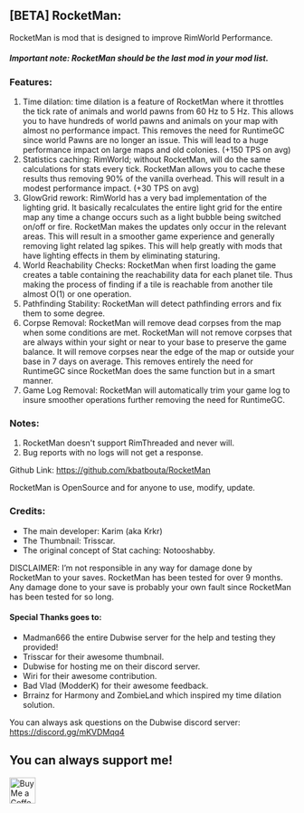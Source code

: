 
## [BETA] RocketMan:

RocketMan is mod that is designed to improve RimWorld Performance.

##### Important note: RocketMan should be the last mod in your mod list.

### Features:

1. Time dilation: time dilation is a feature of RocketMan where it throttles the tick rate of animals and world pawns from 60 Hz to 5 Hz. This allows you to have hundreds of world pawns and animals on your map with almost no performance impact. This removes the need for RuntimeGC since world Pawns are no longer an issue. This will lead to a huge performance impact on large maps and old colonies. (+150 TPS on avg)
2. Statistics caching: RimWorld; without RocketMan, will do the same calculations for stats every tick. RocketMan allows you to cache these results thus removing 90% of the vanilla overhead. This will result in a modest performance impact. (+30 TPS on avg)
3. GlowGrid rework: RimWorld has a very bad implementation of the lighting grid. It basically recalculates the entire light grid for the entire map any time a change occurs such as a light bubble being switched on/off or fire. RocketMan makes the updates only occur in the relevant areas. This will result in a smoother game experience and generally removing light related lag spikes. This will help greatly with mods that have lighting effects in them by eliminating staturing.
4. World Reachability Checks: RocketMan when first loading the game creates a table containing the reachability data for each planet tile. Thus making the process of finding if a tile is reachable from another tile almost O(1) or one operation.
5. Pathfinding Stability: RocketMan will detect pathfinding errors and fix them to some degree.
6. Corpse Removal: RocketMan will remove dead corpses from the map when some conditions are met. RocketMan will not remove corpses that are always within your sight or near to your base to preserve the game balance. It will remove corpses near the edge of the map or outside your base in 7 days on average. This removes entirely the need for RuntimeGC since RocketMan does the same function but in a smart manner. 
7. Game Log Removal: RocketMan will automatically trim your game log to insure smoother operations further removing the need for RuntimeGC.


### Notes: 

1. RocketMan doesn't support RimThreaded and never will.
2. Bug reports with no logs will not get a response.

Github Link: https://github.com/kbatbouta/RocketMan

RocketMan is OpenSource and for anyone to use, modify, update.

### Credits: 

* The main developer: Karim (aka Krkr)
* The Thumbnail: Trisscar.
* The original concept of Stat caching: Notooshabby.

DISCLAIMER: I’m not responsible in any way for damage done by RocketMan to your saves. RocketMan has been tested for over 9 months. Any damage done to your save is probably your own fault since RocketMan has been tested for so long. 

#### Special Thanks goes to:

* Madman666 the entire Dubwise server for the help and testing they provided!
* Trisscar for their awesome thumbnail.
* Dubwise for hosting me on their discord server.
* Wiri for their awesome contribution.
* Bad Vlad (ModderK) for their awesome feedback.
* Brrainz for Harmony and ZombieLand which inspired my time dilation solution.

You can always ask questions on the Dubwise discord server: https://discord.gg/mKVDMqq4

## You can always support me!
<a href='https://ko-fi.com/karimbat' target='_blank'><img height='35' style='border:0px;height:46px;' src='https://az743702.vo.msecnd.net/cdn/kofi3.png?v=0' border='0' alt='Buy Me a Coffee at ko-fi.com' />
 
